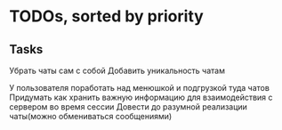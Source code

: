 # TODOs, sorted by priority
## Tasks
Убрать чаты сам с собой
Добавить уникальность чатам

У пользователя поработать над менюшкой и подгрузкой туда чатов
Придумать как хранить важную информацию для взаимодействия с сервером во время сессии
Довести до разумной реализации чаты(можно обмениваться сообщениями)
